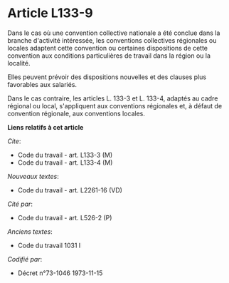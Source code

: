 # Article L133-9

Dans le cas où une convention collective nationale a été conclue dans la branche d'activité intéressée, les conventions
collectives régionales ou locales adaptent cette convention ou certaines dispositions de cette convention aux conditions
particulières de travail dans la région ou la localité.

Elles peuvent prévoir des dispositions nouvelles et des clauses plus favorables aux salariés.

Dans le cas contraire, les articles L. 133-3 et L. 133-4, adaptés au cadre régional ou local, s'appliquent aux conventions
régionales et, à défaut de convention régionale, aux conventions locales.

**Liens relatifs à cet article**

_Cite_:

  - Code du travail - art. L133-3 (M)
  - Code du travail - art. L133-4 (M)

_Nouveaux textes_:

  - Code du travail - art. L2261-16 (VD)

_Cité par_:

  - Code du travail - art. L526-2 (P)

_Anciens textes_:

  - Code du travail 1031 I

_Codifié par_:

  - Décret n°73-1046 1973-11-15
